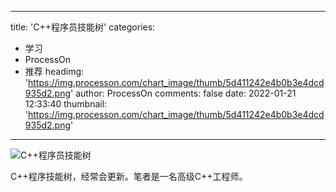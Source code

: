 
---
title: 'C++程序员技能树'
categories: 
 - 学习
 - ProcessOn
 - 推荐
headimg: 'https://img.processon.com/chart_image/thumb/5d411242e4b0b3e4dcd935d2.png'
author: ProcessOn
comments: false
date: 2022-01-21 12:33:40
thumbnail: 'https://img.processon.com/chart_image/thumb/5d411242e4b0b3e4dcd935d2.png'
---

<div>   
<img class="thumb" alt="C++程序员技能树" src="https://img.processon.com/chart_image/thumb/5d411242e4b0b3e4dcd935d2.png" referrerpolicy="no-referrer">
<p>C++程序技能树，经常会更新。笔者是一名高级C++工程师。</p>  
</div>
            
